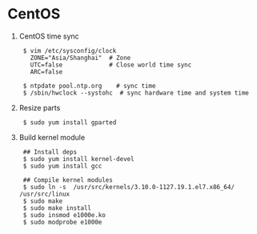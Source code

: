 CentOS
======

1. CentOS time sync

        $ vim /etc/sysconfig/clock
          ZONE="Asia/Shanghai"  # Zone
          UTC=false             # Close world time sync
          ARC=false
        
        $ ntpdate pool.ntp.org    # sync time
        $ /sbin/hwclock --systohc  # sync hardware time and system time

2. Resize parts

        $ sudo yum install gparted

3. Build kernel module

        ## Install deps
        $ sudo yum install kernel-devel
        $ sudo yum install gcc

        ## Compile kernel modules
        $ sudo ln -s  /usr/src/kernels/3.10.0-1127.19.1.el7.x86_64/ /usr/src/linux
        $ sudo make
        $ sudo make install
        $ sudo insmod e1000e.ko
        $ sudo modprobe e1000e
